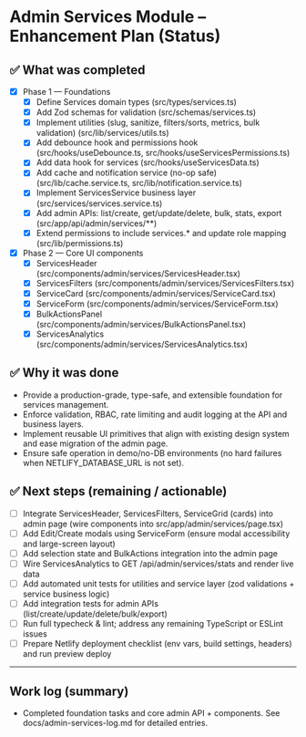 # Admin Services Module – Enhancement Plan (Status)

## ✅ What was completed
- [x] Phase 1 — Foundations
  - [x] Define Services domain types (src/types/services.ts)
  - [x] Add Zod schemas for validation (src/schemas/services.ts)
  - [x] Implement utilities (slug, sanitize, filters/sorts, metrics, bulk validation) (src/lib/services/utils.ts)
  - [x] Add debounce hook and permissions hook (src/hooks/useDebounce.ts, src/hooks/useServicesPermissions.ts)
  - [x] Add data hook for services (src/hooks/useServicesData.ts)
  - [x] Add cache and notification service (no-op safe) (src/lib/cache.service.ts, src/lib/notification.service.ts)
  - [x] Implement ServicesService business layer (src/services/services.service.ts)
  - [x] Add admin APIs: list/create, get/update/delete, bulk, stats, export (src/app/api/admin/services/**)
  - [x] Extend permissions to include services.* and update role mapping (src/lib/permissions.ts)

- [x] Phase 2 — Core UI components
  - [x] ServicesHeader (src/components/admin/services/ServicesHeader.tsx)
  - [x] ServicesFilters (src/components/admin/services/ServicesFilters.tsx)
  - [x] ServiceCard (src/components/admin/services/ServiceCard.tsx)
  - [x] ServiceForm (src/components/admin/services/ServiceForm.tsx)
  - [x] BulkActionsPanel (src/components/admin/services/BulkActionsPanel.tsx)
  - [x] ServicesAnalytics (src/components/admin/services/ServicesAnalytics.tsx)

## ✅ Why it was done
- Provide a production-grade, type-safe, and extensible foundation for services management.
- Enforce validation, RBAC, rate limiting and audit logging at the API and business layers.
- Implement reusable UI primitives that align with existing design system and ease migration of the admin page.
- Ensure safe operation in demo/no-DB environments (no hard failures when NETLIFY_DATABASE_URL is not set).

## ✅ Next steps (remaining / actionable)
- [ ] Integrate ServicesHeader, ServicesFilters, ServiceGrid (cards) into admin page (wire components into src/app/admin/services/page.tsx)
- [ ] Add Edit/Create modals using ServiceForm (ensure modal accessibility and large-screen layout)
- [ ] Add selection state and BulkActions integration into the admin page
- [ ] Wire ServicesAnalytics to GET /api/admin/services/stats and render live data
- [ ] Add automated unit tests for utilities and service layer (zod validations + service business logic)
- [ ] Add integration tests for admin APIs (list/create/update/delete/bulk/export)
- [ ] Run full typecheck & lint; address any remaining TypeScript or ESLint issues
- [ ] Prepare Netlify deployment checklist (env vars, build settings, headers) and run preview deploy

---

## Work log (summary)
- Completed foundation tasks and core admin API + components. See docs/admin-services-log.md for detailed entries.
